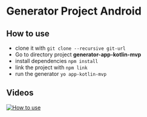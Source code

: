 # Generator Project Android

## How to use
- clone it with `git clone --recursive git-url`
- Go to directory project **generator-app-kotlin-mvp**
- install dependencies `npm install`
- link the project with `npm link`
- run the generator `yo app-kotlin-mvp`

## Videos
[![How to use](http://img.youtube.com/vi/ANdf2jY0Sh8/0.jpg)](http://www.youtube.com/watch?v=ANdf2jY0Sh8 "How to use")
